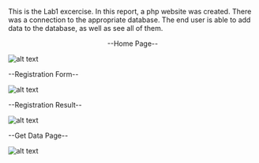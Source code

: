 This is the Lab1 excercise. In this report, a php website was created. There was a connection to the appropriate database. The end user is able to add data to the database, as well as see all of them.
<p align="center">
--Home Page--

![alt text](https://github.com/GeorgeKlg/Lab1_php_website//blob/main/index.png?raw=true)

--Registration Form--

![alt text](https://github.com/GeorgeKlg/Lab1_php_website//blob/main/registration.png?raw=true)

--Registration Result--

![alt text](https://github.com/GeorgeKlg/Lab1_php_website//blob/main/register.png?raw=true)

--Get Data Page--

![alt text](https://github.com/GeorgeKlg/Lab1_php_website//blob/main/read.png?raw=true)
</p>
